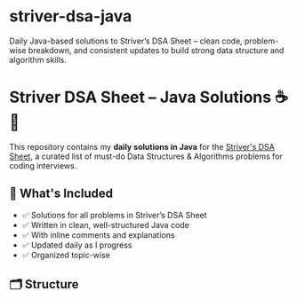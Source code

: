 # striver-dsa-java
Daily Java-based solutions to Striver’s DSA Sheet – clean code, problem-wise breakdown, and consistent updates to build strong data structure and algorithm skills.

# Striver DSA Sheet – Java Solutions ☕📘

This repository contains my **daily solutions in Java** for the [Striver's DSA Sheet](https://takeuforward.org/interviews/strivers-sde-sheet-top-coding-interview-problems/), a curated list of must-do Data Structures & Algorithms problems for coding interviews.

## 📌 What's Included

- ✅ Solutions for all problems in Striver’s DSA Sheet
- ✅ Written in clean, well-structured Java code
- ✅ With inline comments and explanations
- ✅ Updated daily as I progress
- ✅ Organized topic-wise

## 🗂️ Structure

